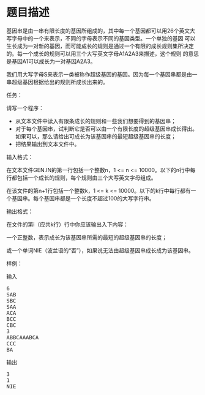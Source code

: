 # 题目描述


<p>
	基因串是由一串有限长度的基因所组成的，其中每一个基因都可以用26个英文大写字母中的一个来表示，不同的字母表示不同的基因类型。一个单独的基因 可以生长成为一对新的基因，而可能成长的规则是通过一个有限的成长规则集所决定的。每一个成长的规则可以用三个大写英文字母A1A2A3来描述，这个规则 的意思是基因A1可以成长为一对基因A2A3。
</p>
<p>
	我们用大写字母S来表示一类被称作超级基因的基因。因为每一个基因串都是由一串超级基因根据给出的规则所成长出来的。
</p>
<p>
	任务：
</p>
<p>
	请写一个程序：
</p>
<ul>
	<li>
		从文本文件中读入有限条成长的规则和一些我们想要得到的基因串；
	</li>
	<li>
		对于每个基因串，试判断它是否可以由一个有限长度的超级基因串成长得出。如果可以，那么请给出可成长为该基因串的最短超级基因串的长度；
	</li>
	<li>
		把结果输出到文本文件中。
	</li>
</ul>
<p>
	输入格式：
</p>
<p>
	在文本文件GEN.IN的第一行包括一个整数n，1 &lt;= n &lt;= 10000。以下的n行中每行都包括一个成长的规则，每个规则由三个大写英文字母组成。
</p>
<p>
	在该文件的第n+1行包括一个整数k，1 &lt;= k &lt;= 10000。以下的k行中每行都有一个基因串。每个基因串都是一个长度不超过100的大写字符串。
</p>
<p>
	输出格式：
</p>
<p>
	在文件的第i（应共k行）行中你应该输出入下内容：
</p>
<p>
	一个正整数，表示成长为该基因串所需的最短的超级基因串的长度；
</p>
<p>
	或一个单词NIE（波兰语的“否”），如果说无法由超级基因串成长成为该基因串。
</p>
<p>
	样例：
</p>
<p>
	输入
</p>
<pre>6
SAB
SBC
SAA
ACA
BCC
CBC
3
ABBCAAABCA
CCC
BA
</pre>
<p>
	输出
</p>
<pre>3
1
NIE
</pre>
